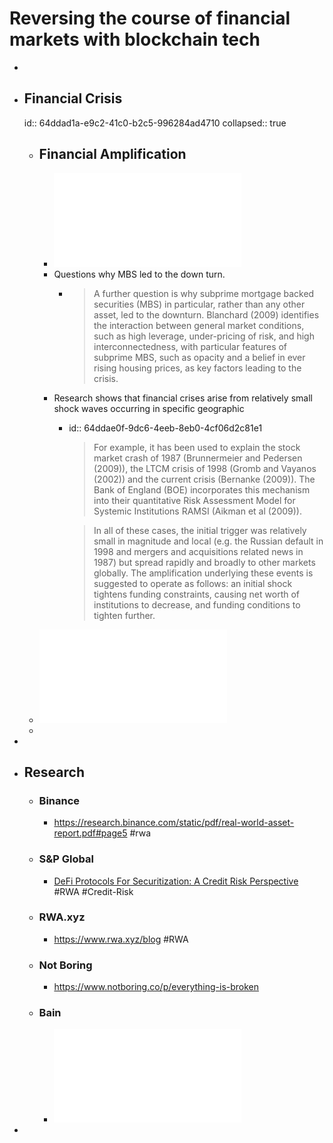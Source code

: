 # Reversing the course of financial markets with blockchain tech
-
- ## Financial Crisis
  id:: 64ddad1a-e9c2-41c0-b2c5-996284ad4710
  collapsed:: true
	- ## Financial Amplification
		- ![Financial Amplification Mechanisms and the Federal Reserve’s Supply of Liquidity during the Crisis.pdf](../assets/Financial_Amplification_Mechanisms_and_the_Federal_Reserve’s_Supply_of_Liquidity_during_the_Crisis_1692249411698_0.pdf)
		- Questions why MBS led to the down turn.
			- > A further question is why subprime mortgage backed securities (MBS) in particular, rather than any other asset, led to the downturn. Blanchard (2009) identifies the interaction between general market conditions, such as high leverage, under-pricing of risk, and high interconnectedness, with particular features of subprime MBS, such as opacity and a belief in ever rising housing prices, as key factors leading to the crisis.
		- Research shows that financial crises arise from relatively small shock waves occurring in specific geographic
			- id:: 64ddae0f-9dc6-4eeb-8eb0-4cf06d2c81e1
			  > For example, it has been used to explain the stock market crash of 1987 (Brunnermeier and Pedersen (2009)), the LTCM crisis of 1998 (Gromb and Vayanos (2002)) and the current crisis (Bernanke (2009)). The Bank of England (BOE) incorporates this mechanism into their quantitative Risk Assessment Model for Systemic Institutions RAMSI (Aikman et al (2009)). 
			  
			  > In all of these cases, the initial trigger was relatively small in magnitude and local (e.g. the Russian default in 1998 and mergers and acquisitions related news in 1987) but spread rapidly and broadly to other markets globally. The amplification underlying these events is suggested to operate as follows: an initial shock tightens funding constraints, causing net worth of institutions to decrease, and funding conditions to tighten further.
	- ![principle-agent-finance.pdf](../assets/principle-agent-finance_1692249422022_0.pdf)
	-
-
- ## Research
	- ### Binance
		- https://research.binance.com/static/pdf/real-world-asset-report.pdf#page5 #rwa
	- ### S&P Global
		- [DeFi Protocols For Securitization: A Credit Risk Perspective](https://www.spglobal.com/_assets/documents/ratings/research/101572342.pdf) #RWA #Credit-Risk
	- ### RWA.xyz
		- https://www.rwa.xyz/blog #RWA
	- ### Not Boring
		- https://www.notboring.co/p/everything-is-broken
	- ### Bain
		- ![Bain - Private Asset Investing Desperately Needs New Market Infrastructure.pdf](../assets/Bain_-_Private_Asset_Investing_Desperately_Needs_New_Market_Infrastructure_1692174162659_0.pdf)
-